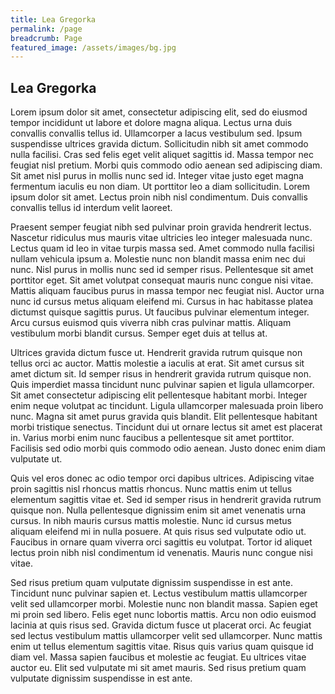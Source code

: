 ```yaml
---
title: Lea Gregorka
permalink: /page
breadcrumb: Page
featured_image: /assets/images/bg.jpg
---
```


## Lea Gregorka

Lorem ipsum dolor sit amet, consectetur adipiscing elit, sed do eiusmod tempor incididunt ut labore et dolore magna aliqua. Lectus urna duis convallis convallis tellus id. Ullamcorper a lacus vestibulum sed. Ipsum suspendisse ultrices gravida dictum. Sollicitudin nibh sit amet commodo nulla facilisi. Cras sed felis eget velit aliquet sagittis id. Massa tempor nec feugiat nisl pretium. Morbi quis commodo odio aenean sed adipiscing diam. Sit amet nisl purus in mollis nunc sed id. Integer vitae justo eget magna fermentum iaculis eu non diam. Ut porttitor leo a diam sollicitudin. Lorem ipsum dolor sit amet. Lectus proin nibh nisl condimentum. Duis convallis convallis tellus id interdum velit laoreet.

Praesent semper feugiat nibh sed pulvinar proin gravida hendrerit lectus. Nascetur ridiculus mus mauris vitae ultricies leo integer malesuada nunc. Lectus quam id leo in vitae turpis massa sed. Amet commodo nulla facilisi nullam vehicula ipsum a. Molestie nunc non blandit massa enim nec dui nunc. Nisl purus in mollis nunc sed id semper risus. Pellentesque sit amet porttitor eget. Sit amet volutpat consequat mauris nunc congue nisi vitae. Mattis aliquam faucibus purus in massa tempor nec feugiat nisl. Auctor urna nunc id cursus metus aliquam eleifend mi. Cursus in hac habitasse platea dictumst quisque sagittis purus. Ut faucibus pulvinar elementum integer. Arcu cursus euismod quis viverra nibh cras pulvinar mattis. Aliquam vestibulum morbi blandit cursus. Semper eget duis at tellus at.

Ultrices gravida dictum fusce ut. Hendrerit gravida rutrum quisque non tellus orci ac auctor. Mattis molestie a iaculis at erat. Sit amet cursus sit amet dictum sit. Id semper risus in hendrerit gravida rutrum quisque non. Quis imperdiet massa tincidunt nunc pulvinar sapien et ligula ullamcorper. Sit amet consectetur adipiscing elit pellentesque habitant morbi. Integer enim neque volutpat ac tincidunt. Ligula ullamcorper malesuada proin libero nunc. Magna sit amet purus gravida quis blandit. Elit pellentesque habitant morbi tristique senectus. Tincidunt dui ut ornare lectus sit amet est placerat in. Varius morbi enim nunc faucibus a pellentesque sit amet porttitor. Facilisis sed odio morbi quis commodo odio aenean. Justo donec enim diam vulputate ut.

Quis vel eros donec ac odio tempor orci dapibus ultrices. Adipiscing vitae proin sagittis nisl rhoncus mattis rhoncus. Nunc mattis enim ut tellus elementum sagittis vitae et. Sed id semper risus in hendrerit gravida rutrum quisque non. Nulla pellentesque dignissim enim sit amet venenatis urna cursus. In nibh mauris cursus mattis molestie. Nunc id cursus metus aliquam eleifend mi in nulla posuere. At quis risus sed vulputate odio ut. Faucibus in ornare quam viverra orci sagittis eu volutpat. Tortor id aliquet lectus proin nibh nisl condimentum id venenatis. Mauris nunc congue nisi vitae.

Sed risus pretium quam vulputate dignissim suspendisse in est ante. Tincidunt nunc pulvinar sapien et. Lectus vestibulum mattis ullamcorper velit sed ullamcorper morbi. Molestie nunc non blandit massa. Sapien eget mi proin sed libero. Felis eget nunc lobortis mattis. Arcu non odio euismod lacinia at quis risus sed. Gravida dictum fusce ut placerat orci. Ac feugiat sed lectus vestibulum mattis ullamcorper velit sed ullamcorper. Nunc mattis enim ut tellus elementum sagittis vitae. Risus quis varius quam quisque id diam vel. Massa sapien faucibus et molestie ac feugiat. Eu ultrices vitae auctor eu. Elit sed vulputate mi sit amet mauris. Sed risus pretium quam vulputate dignissim suspendisse in est ante.